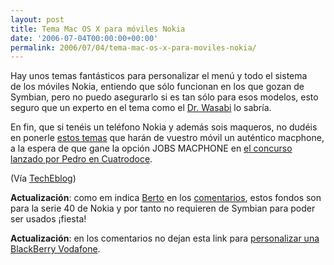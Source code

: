```yaml
---
layout: post
title: Tema Mac OS X para móviles Nokia
date: '2006-07-04T00:00:00+00:00'
permalink: 2006/07/04/tema-mac-os-x-para-moviles-nokia/
---
```

<a href="http://www.danschwartz.org/phone.html"><img style="float:right; margin:0 0 10px 10px;cursor:pointer; cursor:hand;" src="http://photos1.blogger.com/blogger/6639/1972/320/tigertheme2.jpg" border="0" alt="" /></a>Hay unos temas fantásticos para personalizar el menú y todo el sistema de los móviles Nokia, entiendo que sólo funcionan en los que gozan de Symbian, pero no puedo asegurarlo si es tan sólo para esos modelos, esto seguro que un experto en el tema como el <a href="http://www.thinkwasabi.com">Dr. Wasabi</a> lo sabría.

En fin, que si tenéis un teléfono Nokia y además sois maqueros, no dudéis en ponerle <a href="http://www.danschwartz.org/phone.html">estos temas</a> que harán de vuestro móvil un auténtico macphone, a la espera de que gane la opción JOBS MACPHONE en <a href="http://cuatrodoce.blogsome.com/2006/07/04/piensa-diferente-tu/">el concurso lanzado por Pedro en Cuatrodoce</a>.

(Vía <a href="http://www.techeblog.com/index.php/tech-gadget/the-macphone">TechEblog</a>)

<span style="font-weight:bold;">Actualización</span>: como em indica <a href="http://www.thinkwasabi.com">Berto</a> en los <a href="http://resistancefutile.blogspot.com/2006/07/tema-mac-os-x-para-mviles-nokia.html#115201390083695637">comentarios</a>, estos fondos son para la serie 40 de Nokia y por tanto no requieren de Symbian para poder ser usados ¡fiesta!

<span style="font-weight:bold;">Actualización</span>: en los comentarios no dejan esta link para <a href="http://www.millenniastudio.com/MacBerry7100.html">personalizar una BlackBerry Vodafone</a>.
